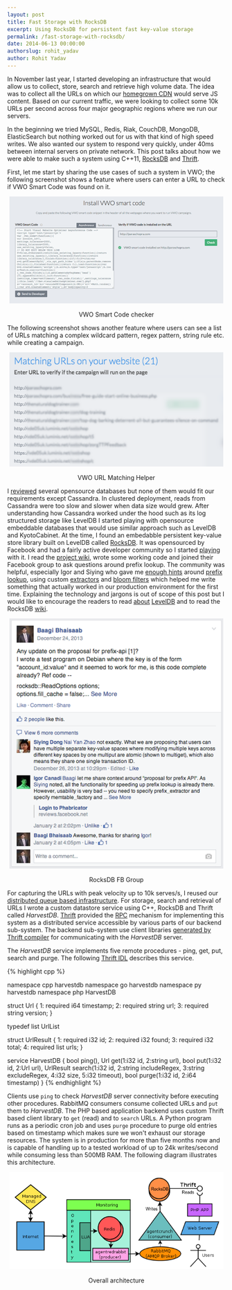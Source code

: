 ```yaml
---
layout: post
title: Fast Storage with RocksDB
excerpt: Using RocksDB for persistent fast key-value storage
permalink: /fast-storage-with-rocksdb/
date: 2014-06-13 00:00:00
authorslug: rohit_yadav
author: Rohit Yadav
---
```


In November last year, I started developing an infrastructure that would allow us to
collect, store, search and retrieve high volume data. The idea was
to collect all the URLs on which our [homegrown CDN](https://visualwebsiteoptimizer.com/split-testing-blog/geo-distributed-architecture/)
would serve JS content. Based on our current traffic, we were looking to collect some 10k URLs per
second across four major geographic regions where we run our servers.

In the beginning we tried MySQL, Redis, Riak, CouchDB, MongoDB, ElasticSearch but
nothing worked out for us with that kind of high speed writes. We also wanted our
system to respond very quickly, under 40ms between
internal servers on private network. This post talks about how we were able to
make such a system using C++11, [RocksDB](http://rocksdb.org) and [Thrift](http://thrift.apache.org).

First, let me start by sharing the use cases of such a system in VWO; the
following screenshot shows a feature where users can enter a URL to check if VWO
Smart Code was found on it.

<div style="text-align:center; margin:5px">
<img src="/images/2014/06/0.png"><br>
<p>VWO Smart Code checker</p>
</div>

The following screenshot shows another feature where users can see a list of URLs
matching a complex wildcard pattern, regex pattern, string rule etc. while
creating a campaign.

<div style="text-align:center; margin:5px">
<img src="/images/2014/06/1.png"><br>
<p>VWO URL Matching Helper</p>
</div>

I [reviewed](http://kkovacs.eu/cassandra-vs-mongodb-vs-couchdb-vs-redis)
several opensource databases but none of them would fit our requirements except
Cassandra. In clustered deployment, reads from Cassandra were too slow and slower
when data size would grew. After understanding how Cassandra worked under the
hood such as its log structured storage like LevelDB I started playing with opensource
embeddable databases that would use similar approach such as LevelDB and KyotoCabinet.
At the time, I found an embedabble persistent key-value store
library built on LevelDB called [RocksDB](http://rocksdb.org).
It was opensourced by Facebook and had a fairly active developer community so I
started [playing](https://github.com/facebook/rocksdb/tree/master/examples)
with it. I read the [project wiki](https://github.com/facebook/rocksdb/wiki),
wrote some working code and joined their Facebook group to ask questions around
prefix lookup. The community was helpful, especially Igor and
Siying who gave me [enough hints](https://www.facebook.com/groups/rocksdb.dev/permalink/506160312815821/)
around [prefix lookup](https://github.com/facebook/rocksdb/wiki/Prefix-Seek-API-Changes),
using custom [extractors](https://github.com/facebook/rocksdb/wiki/Hash-based-memtable-implementations)
and [bloom filters](http://en.wikipedia.org/wiki/Bloom_filter) which helped me
write something that actually worked in our production environment for the first time.
Explaining the technology and jargons is out of scope of this post but I would like
to encourage the readers to read
[about](http://google-opensource.blogspot.in/2011/07/leveldb-fast-persistent-key-value-store.html)
[LevelDB](https://code.google.com/p/leveldb/) and to read the RocksDB [wiki](https://github.com/facebook/rocksdb/wiki).

<div style="text-align:center; margin:5px">
<img src="/images/2014/06/2.png"><br>
<p>RocksDB FB Group</p>
</div>

For capturing the URLs with peak velocity up to 10k serves/s, I reused our
[distributed queue based infrastructure](/scaling-with-queues/).
For storage, search and retrieval of URLs I wrote a custom datastore service
using C++, RocksDB and Thrift called _HarvestDB_. [Thrift](http://thrift.apache.org/)
provided the [RPC](http://en.wikipedia.org/wiki/Remote_procedure_call) mechanism
for implementing this system as a distributed service accessible by various parts
of our backend sub-system. The backend sub-system use client libraries
[generated by Thrift compiler](http://thrift.apache.org/tutorial) for communicating
with the _HarvestDB_ server.

The _HarvestDB_ service implements five remote procedures - ping, get,
put, search and purge. The following [Thrift IDL](http://thrift.apache.org/docs/idl)
describes this service.

{% highlight cpp %}

namespace cpp harvestdb
namespace go harvestdb
namespace py harvestdb
namespace php HarvestDB

struct Url {
    1: required i64    timestamp;
    2: required string url;
    3: required string version;
}

typedef list<Url> UrlList

struct UrlResult {
    1: required i32          id;
    2: required i32          found;
    3: required i32          total;
    4: required list<string> urls;
}

service HarvestDB {
    bool ping(),
    Url get(1:i32 id, 2:string url),
    bool put(1:i32 id, 2:Url url),
    UrlResult search(1:i32 id,
                     2:string includeRegex,
                     3:string excludeRegex,
                     4:i32 size,
                     5:i32 timeout),
    bool purge(1:i32 id, 2:i64 timestamp)
}
{% endhighlight %}

Clients use `ping` to check _HarvestDB_ server connectivity before executing
other procedures. RabbitMQ consumers consume collected URLs and `put` them to
_HarvestDB_. The PHP based application backend uses custom Thrift based client
library to `get` (read) and to `search` URLs.
A Python program runs as a periodic cron job and uses `purge` procedure to purge old entries
based on timestamp which makes sure we won't exhaust our storage
resources. The system is in production for more than five months now and is
capable of handling up to a tested workload of up to 24k writes/second while consuming
less than 500MB RAM. The following diagram illustrates this architecture.

<div style="text-align:center; margin:5px">
<img src="/images/2014/06/3.png"><br>
<p>Overall architecture</p>
</div>
